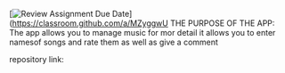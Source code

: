 [![Review Assignment Due Date](https://classroom.github.com/assets/deadline-readme-button-22041afd0340ce965d47ae6ef1cefeee28c7c493a6346c4f15d667ab976d596c.svg)](https://classroom.github.com/a/MZyggwU
THE PURPOSE OF THE APP:
The app allows you to manage music 
for mor detail it allows you to enter namesof songs and rate them as well as give a comment





repository link:
